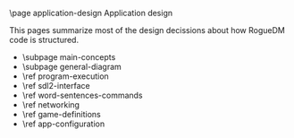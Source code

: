 \page application-design Application design

This pages summarize most of the design decissions about how RogueDM code is
structured.

* \subpage main-concepts
* \subpage general-diagram
 * \ref program-execution
 * \ref sdl2-interface
 * \ref word-sentences-commands
 * \ref networking
 * \ref game-definitions
 * \ref app-configuration
